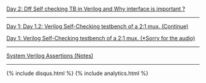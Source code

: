 [Day 2: Dff Self checking TB in Verilog and Why interface is important ?]({{site.baseurl}}/SystemVerilog-Day-2)

---------------------------------------------------------------------------------------------

[Day 1: Day 1.2: Verilog Self-Checking testbench of a 2:1 mux. (Continue)]({{site.baseurl}}/SystemVerilog-Day-1.2)

[Day 1: Verilog Self-Checking testbench of a 2:1 mux. (*Sorry for the audio)]({{site.baseurl}}/SystemVerilog-Day-1.1)

---------------------------------------------------------------------------------------------

[System Verilog Assertions (Notes)]({{site.baseurl}}/System-Verilog-Assertions)

----------------------------------------------------------------------------------------------

{% include disqus.html %}
{% include analytics.html %}